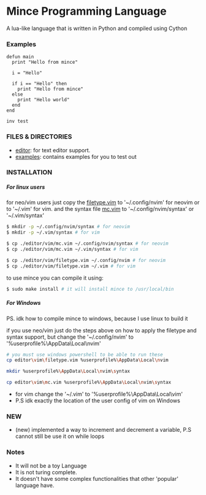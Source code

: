 # Mince Programming Language
A lua-like language that is written in Python and compiled using Cython

### Examples

```mince
defun main
  print "Hello from mince"

  i = "Hello"

  if i == "Hello" then
    print "Hello from mince"
  else
    print "Hello world"
  end
end

inv test
```


### FILES & DIRECTORIES
- [editor](./editor): for text editor support. 
- [examples](./examples): contains examples for you to test out

### INSTALLATION
##### For linux users
for neo/vim users just copy the [filetype.vim](./editor/vim/filetype.vim)
to '~/.config/nvim' for neovim or to '~/.vim' for vim.
and the syntax file [mc.vim](./editor/vim/mc.vim) to '~/.config/nvim/syntax' or '~/.vim/syntax'

```bash
$ mkdir -p ~/.config/nvim/syntax # for neovim
$ mkdir -p ~/.vim/syntax # for vim

$ cp ./editor/vim/mc.vim ~/.config/nvim/syntax # for neovim
$ cp ./editor/vim/mc.vim ~/.vim/syntax # for vim

$ cp ./editor/vim/filetype.vim ~/.config/nvim # for neovim
$ cp ./editor/vim/filetype.vim ~/.vim # for vim

```

to use mince you can compile it using:

```bash
$ sudo make install # it will install mince to /usr/local/bin
```

##### For Windows
PS. idk how to compile mince to windows, because I use linux to build it

if you use neo/vim just do the steps above on how to apply the filetype 
and syntax support, but change the '~/.config/nvim' to '%userprofile%\AppData\Local\nvim'

```bash
# you must use windows powershell to be able to run these
cp editor\vim\filetype.vim %userprofile%\AppData\Local\nvim

mkdir %userprofile%\AppData\Local\nvim\syntax

cp editor\vim\mc.vim %userprofile%\AppData\Local\nvim\syntax
```
- for vim change the '~/.vim' to '%userprofile%\AppData\Local\vim'
- P.S idk exactly the location of the user config of vim on Windows


### NEW
- (new) implemented a way to increment and decrement a variable, P.S cannot still be use it on while loops

### Notes
- It will not be a toy Language
- It is not turing complete.
- It doesn't have some complex functionalities 
that other 'popular' language have.
